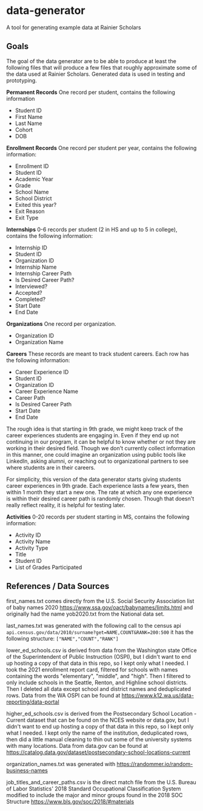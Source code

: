 # data-generator

A tool for generating example data at Rainier Scholars

## Goals

The goal of the data generator are to be able to produce at least the following files that will produce a few files that roughly approximate some of the data used at Rainier Scholars. Generated data is used in testing and prototyping.

**Permanent Records**
One record per student, contains the following information

- Student ID
- First Name
- Last Name
- Cohort
- DOB

**Enrollment Records**
One record per student per year, contains the following information:

- Enrollment ID
- Student ID
- Academic Year
- Grade
- School Name
- School District
- Exited this year?
- Exit Reason
- Exit Type

**Internships**
0-6 records per student (2 in HS and up to 5 in college), contains the following information:

- Internship ID
- Student ID
- Organization ID
- Internship Name
- Internship Career Path
- Is Desired Career Path?
- Interviewed?
- Accepted?
- Completed?
- Start Date
- End Date

**Organizations**
One record per organization.

- Organization ID
- Organization Name

**Careers**
These records are meant to track student careers. Each row has the following information:

- Career Experience ID
- Student ID
- Organization ID
- Career Experience Name
- Career Path
- Is Desired Career Path
- Start Date
- End Date

The rough idea is that starting in 9th grade, we might keep track of the career experiences students are engaging in. Even if they end up not continuing in our program, it can be helpful to know whether or not they are working in their desired field. Though we don't currently collect information in this manner, one could imagine an organization using public tools like LinkedIn, asking alumni, or reaching out to organizational partners to see where students are in their careers. 

For simplicity, this version of the data generator starts giving students career experiences in 9th grade. Each experience lasts a few years, then within 1 month they start a new one. The rate at which any one experience is within their desired career path is randomly chosen. Though that doesn't really reflect reality, it is helpful for testing later.

**Activities**
0-20 records per student starting in MS, contains the following information:

- Activity ID
- Activity Name
- Activity Type
- Title
- Student ID
- List of Grades Participated

## References / Data Sources

first_names.txt comes directly from the U.S. Social Security Association list of baby names 2020 https://www.ssa.gov/oact/babynames/limits.html and originally had the name yob2020.txt from the National data set.

last_names.txt was generated with the following call to the census api
`api.census.gov/data/2010/surname?get=NAME,COUNT&RANK=200:500`
it has the following structure:
`["NAME","COUNT","RANK"]`

lower_ed_schools.csv is derived from data from the Washington state Office of the Superintendent of Public Instruction (OSPI), but I didn't want to end up hosting a copy of that data in this repo, so I kept only what I needed. I took the 2021 enrollment report card, filtered for schools with names containing the words "elementary", "middle", and "high". Then I filtered to only include schools in the Seattle, Renton, and Highline school districts. Then I deleted all data except school and district names and deduplicated rows. Data from the WA OSPI can be found at https://www.k12.wa.us/data-reporting/data-portal

higher_ed_schools.csv is derived from the Postsecondary School Location - Current dataset that can be found on the NCES website or data.gov, but I didn't want to end up hosting a copy of that data in this repo, so I kept only what I needed. I kept only the name of the institution, deduplicated rows, then did a little manual cleaning to thin out some of the university systems with many locations. Data from data.gov can be found at https://catalog.data.gov/dataset/postsecondary-school-locations-current

organization_names.txt was generated with https://randommer.io/random-business-names 

job_titles_and_career_paths.csv is the direct match file from the U.S. Bureau of Labor Statistics' 2018 Standard Occupational Classification System modified to include the major and minor groups found in the 2018 SOC Structure https://www.bls.gov/soc/2018/#materials 



